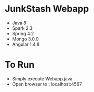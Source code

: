 # JunkStash Webapp
* Java 8
* Spark 2.3
* Spring 4.2
* Mongo 3.0.0
* Angular 1.4.8

# To Run
* Simply execute Webapp.java
* Open browser to : localhost:4567

